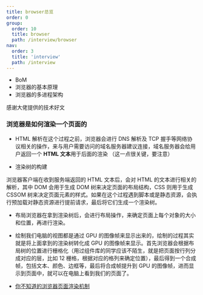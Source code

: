 ```yaml
---
title: browser总览
order: 0
group:
  order: 10
  title: browser
  path: /interview/browser
nav:
  order: 3
  title: 'interview'
  path: /interview
---
```


- BoM
- 浏览器的基本原理
- 浏览器的多进程架构

感谢大佬提供的技术好文

### 浏览器是如何渲染一个页面的

- HTML 解析在这个过程之前，浏览器会进行 DNS 解析及 TCP 握手等网络协议相关的操作，来与用户需要访问的域名服务器建议连接，域名服务器会给用户返回一个 **HTML 文本**用于后面的渲染 （这一点很关键，要注意）

- 渲染树的构建

浏览器客户端在收到服务端返回的 HTML 文本后，会对 HTML 的文本进行相关的解析，其中 DOM 会用于生成 DOM 树来决定页面的布局结构，CSS 则用于生成 CSSOM 树来决定页面元素的样式。如果在这个过程遇到脚本或是静态资源，会执行预加载对静态资源进行提前请求，最后将它们生成一个渲染树。

- 布局浏览器在拿到渲染树后，会进行布局操作，来确定页面上每个对象的大小和位置，再进行渲染。

- 绘制我们电脑的视图都是通过 GPU 的图像帧来显示出来的，绘制的过程其实就是将上面拿到的渲染树转化成 GPU 的图像帧来显示。首先浏览器会根据布局树的位置进行栅格化（用过组件库的同学应该不陌生，就是把页面按行列分成对应的层，比如 12 栅格，根据对应的格列来确定位置），最后得到一个合成帧，包括文本、颜色、边框等，最后将合成帧提升到 GPU 的图像帧，进而显示到页面中，就可以在电脑上看到我们的页面了。

- [你不知道的浏览器页面渲染机制](https://juejin.cn/post/6844903815758479374)

